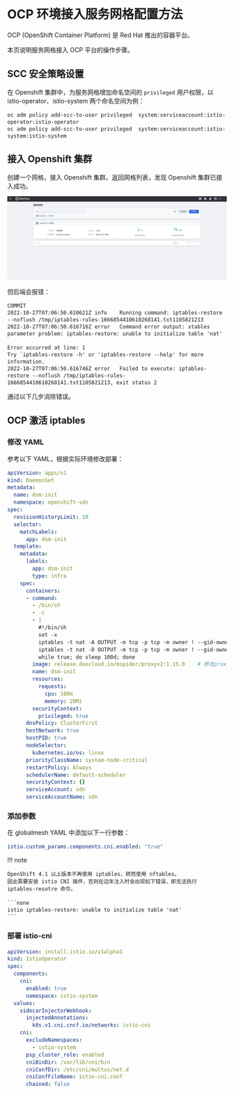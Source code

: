 # OCP 环境接入服务网格配置方法

OCP (OpenShift Container Platform) 是 Red Hat 推出的容器平台。

本页说明服务网格接入 OCP 平台的操作步骤。

## SCC 安全策略设置

在 Openshift 集群中，为服务网格增加命名空间的 `privileged` 用户权限，以 istio-operator、istio-system 两个命名空间为例：

```shell
oc adm policy add-scc-to-user privileged  system:serviceaccount:istio-operator:istio-operator
oc adm policy add-scc-to-user privileged  system:serviceaccount:istio-system:istio-system
```

## 接入 Openshift 集群

创建一个网格，接入 Openshift 集群。返回网格列表，发现 Openshift 集群已接入成功。

![集群接入成功](./images/ocp01.png)

但后端会报错：

```none
COMMIT
2022-10-27T07:06:50.610621Z	info	Running command: iptables-restore --noflush /tmp/iptables-rules-1666854410610268141.txt1105821213
2022-10-27T07:06:50.616716Z	error	Command error output: xtables parameter problem: iptables-restore: unable to initialize table 'nat'

Error occurred at line: 1
Try `iptables-restore -h' or 'iptables-restore --help' for more information.
2022-10-27T07:06:50.616746Z	error	Failed to execute: iptables-restore --noflush /tmp/iptables-rules-1666854410610268141.txt1105821213, exit status 2
```

通过以下几步消除错误。

## OCP 激活 iptables

### 修改 YAML

参考以下 YAML，根据实际环境修改部署：

```yaml
apiVersion: apps/v1
kind: DaemonSet
metadata:
  name: dsm-init
  namespace: openshift-sdn
spec:
  revisionHistoryLimit: 10
  selector:
    matchLabels:
      app: dsm-init
  template:
    metadata:
      labels:
        app: dsm-init
        type: infra
    spec:
      containers:
      - command:
        - /bin/sh
        - -c
        - |
          #!/bin/sh
          set -x
          iptables -t nat -A OUTPUT -m tcp -p tcp -m owner ! --gid-owner 1337 -j REDIRECT --to-ports 15006
          iptables -t nat -D OUTPUT -m tcp -p tcp -m owner ! --gid-owner 1337 -j REDIRECT --to-ports 15006
          while true; do sleep 100d; done
        image: release.daocloud.io/mspider/proxyv2:1.15.0    # 修改proxy的镜像地址
        name: dsm-init
        resources:
          requests:
            cpu: 100m
            memory: 20Mi
        securityContext:
          privileged: true
      dnsPolicy: ClusterFirst
      hostNetwork: true
      hostPID: true
      nodeSelector:
        kubernetes.io/os: linux
      priorityClassName: system-node-critical
      restartPolicy: Always
      schedulerName: default-scheduler
      securityContext: {}
      serviceAccount: sdn
      serviceAccountName: sdn
```

### 添加参数

在 globalmesh YAML 中添加以下一行参数：

```yaml
istio.custom_params.components.cni.enabled: "true"
```

!!! note

    OpenShift 4.1 以上版本不再使用 iptables，转而使用 nftables。
    因此需要安装 istio CNI 插件，否则在边车注入时会出现如下错误，即无法执行 iptables-resotre 命令。

    ```none
    istio iptables-restore: unable to initialize table 'nat'
    ```

### 部署 istio-cni

```yaml
apiVersion: install.istio.io/v1alpha1
kind: IstioOperator
spec:
  components:
    cni:
      enabled: true
      namespace: istio-system
  values:
    sidecarInjectorWebhook:
      injectedAnnotations:
        k8s.v1.cni.cncf.io/networks: istio-cni
    cni:
      excludeNamespaces:
        - istio-system
      psp_cluster_role: enabled
      cniBinDir: /var/lib/cni/bin
      cniConfDir: /etc/cni/multus/net.d
      cniConfFileName: istio-cni.conf
      chained: false
```
